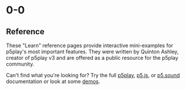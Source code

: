 # 0-0

## Reference

These "Learn" reference pages provide interactive mini-examples for p5play's most important features. They were written by Quinton Ashley, creator of p5play v3 and are offered as a public resource for the p5play community.

Can't find what you're looking for? Try the full [p5play](/docs/classes/Sprite.html), [p5.js](https://p5js.org/reference/), or [p5.sound](https://p5js.org/reference/#/libraries/p5.sound) documentation or look at some [demos](https://openprocessing.org/user/350295?o=35&view=sketches).
